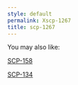 ```yaml
---
style: default
permalink: Xscp-1267
title: scp-1267
---
```

You may also like:

[SCP-158](http://scp-wiki.net/scp-158)

[SCP-134](http://scp-wiki.net/scp-134)
